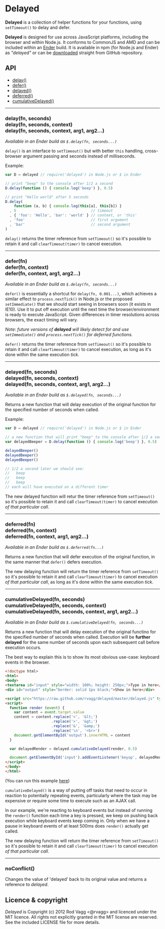 # Delayed

**Delayed** is a collection of helper functions for your functions, using `setTimeout()` to delay and defer.

**Delayed** is designed for use across JavaScript platforms, including the browser and within Node.js. It conforms to CommonJS and AMD and can be included within an [Ender](http://ender.no.de) build. It is available in npm (for Node.js and Ender) as *"delayed"* or can be [downloaded](https://raw.github.com/rvagg/delayed/master/delayed.js) straight from GitHub repository.

## API

 * [delay()](#delay)
 * [defer()](#defer)
 * [delayed()](#delayed)
 * [deferred()](#deferred)
 * [cumulativeDelayed()](#cumulativeDelayed)

---------------------------------------------

<a name="delay"></a>
### delay(fn, seconds)<br/>delay(fn, seconds, context)<br/>delay(fn, seconds, context, arg1, arg2...)

*Available in an Ender build as `$.delay(fn, seconds...)`*

`delay()` is an interface to `setTimeout()` but with better `this` handling, cross-browser argument passing and seconds instead of milliseconds.

Example:

```js
var D = delayed // require('delayed') in Node.js or $ in Ender

// print "beep" to the console after 1/2 a second
D.delay(function () { console.log('beep') }, 0.5)

// print "Hello world" after 5 seconds
D.delay(
    function (a, b) { console.log(this[a], this[b]) }
  , 5                                  // timeout
  , { 'foo': 'Hello', 'bar': 'world' } // context, or 'this'
  , 'foo'                              // first argument
  , 'bar'                              // second argument
)

```

`delay()` returns the timer reference from `setTimeout()` so it's possible to retain it and call `clearTimeout(timer)` to cancel execution.

---------------------------------------------

<a name="defer"></a>
### defer(fn)<br/>defer(fn, context)<br/>defer(fn, context, arg1, arg2...)

*Available in an Ender build as `$.delay(fn, seconds...)`*

`defer()` is essentially a shortcut for `delay(fn, 0.001...)`, which achieves a similar effect to `process.nextTick()` in Node.js or the proposed `setImmediate()` that we should start seeing in browsers soon (it exists in IE10). Use it to put off execution until the next time the browser/environment is ready to execute JavaScript. Given differences in timer resolutions across browsers, the exact timing will vary.

*Note: future versions of **delayed** will likely detect for and use `setImmediate()` and `process.nextTick()` for deferred functions.*

`defer()` returns the timer reference from `setTimeout()` so it's possible to retain it and call `clearTimeout(timer)` to cancel execution, as long as it's done within the same execution *tick*.

---------------------------------------------

<a name="delayed"></a>
### delayed(fn, seconds)<br/>delayed(fn, seconds, context)<br/>delayed(fn, seconds, context, arg1, arg2...)

*Available in an Ender build as `$.delayed(fn, seconds...)`*

Returns a new function that will delay execution of the original function for the specified number of seconds when called.

Example:

```js
var D = delayed // require('delayed') in Node.js or $ in Ender

// a new function that will print "beep" to the console after 1/2 a second when called
var delayedBeeper = D.delay(function () { console.log('beep') }, 0.5)

delayedBeeper()
delayedBeeper()
delayedBeeper()

// 1/2 a second later we should see:
//   beep
//   beep
//   beep
// each will have executed on a different timer
```

The new delayed function will retur the timer reference from `setTimeout()` so it's possible to retain it and call `clearTimeout(timer)` to cancel execution *of that particular call*.

---------------------------------------------

<a name="deferred"></a>
### deferred(fn)<br/>deferred(fn, context)<br/>deferred(fn, context, arg1, arg2...)

*Available in an Ender build as `$.deferred(fn...)`*

Returns a new function that will defer execution of the original function, in the same manner that `defer()` defers execution.

The new delaying function will return the timer reference from `setTimeout()` so it's possible to retain it and call `clearTimeout(timer)` to cancel execution *of that particular call*, as long as it's done within the same execution *tick*.

---------------------------------------------

<a name="cumulativeDelayed"></a>
### cumulativeDelayed(fn, seconds)<br/>cumulativeDelayed(fn, seconds, context)<br/>cumulativeDelayed(fn, seconds, context, arg1, arg2...)

*Available in an Ender build as `$.cumulativeDelayed(fn, seconds...)`*

Returns a new function that will delay execution of the original functino for the specified number of seconds when called. Execution will be **further delayed** for the same number of seconds upon each subsequent call before execution occurs.

The best way to explain this is to show its most obvious use-case: keyboard events in the browser.

```html
<!doctype html>
<html>
<body>
<textarea id="input" style="width: 100%; height: 250px;">Type in here</textarea>
<div id="output" style="border: solid 1px black;">Show in here</div>

<script src="https://raw.github.com/rvagg/delayed/master/delayed.js" type="text/javascript"></script>
<script>
  function render (event) {
    var content = event.target.value
    content = content.replace('<', '&lt;')
                     .replace('>', '&gt;')
                     .replace('&', '&amp;')
                     .replace('\n', '<br>')
    document.getElementById('output').innerHTML = content
  }

  var delayedRender = delayed.cumulativeDelayed(render, 0.5)

  document.getElementById('input').addEventListener('keyup', delayedRender)
</script>
</body>
</html>
```

(You can run this example [here](https://github.com/rvagg/delayed/cumulativeDelayed.html))

`cumulativeDelayed()` is a way of putting off tasks that need to occur in reaction to potentially repeating events, particularly where the task may be expensive or require some time to execute such as an AJAX call.

In our example, we're reacting to keyboard events but instead of running the `render()` function each time a key is pressed, we keep on pushing back execution while keyboard events keep coming in. Only when we have a pause in keyboard events of at least 500ms does `render()` actually get called.

The new delaying function will return the timer reference from `setTimeout()` so it's possible to retain it and call `clearTimeout(timer)` to cancel execution *of that particular call*.

---------------------------------------------

<a name="noConflict"></a>
### noConflict()

Changes the value of 'delayed' back to its original value and returns a reference to *delayed*.

## Licence & copyright

*Delayed* is Copyright (c) 2012 Rod Vagg <@rvagg> and licenced under the MIT licence. All rights not explicitly granted in the MIT license are reserved. See the included LICENSE file for more details.